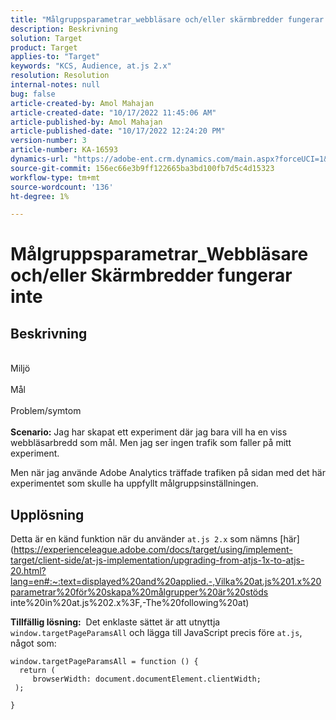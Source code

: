 ```yaml
---
title: "Målgruppsparametrar_webbläsare och/eller skärmbredder fungerar inte"
description: Beskrivning
solution: Target
product: Target
applies-to: "Target"
keywords: "KCS, Audience, at.js 2.x"
resolution: Resolution
internal-notes: null
bug: false
article-created-by: Amol Mahajan
article-created-date: "10/17/2022 11:45:06 AM"
article-published-by: Amol Mahajan
article-published-date: "10/17/2022 12:24:20 PM"
version-number: 3
article-number: KA-16593
dynamics-url: "https://adobe-ent.crm.dynamics.com/main.aspx?forceUCI=1&pagetype=entityrecord&etn=knowledgearticle&id=3df04921-114e-ed11-bba2-002248086cae"
source-git-commit: 156ec66e3b9ff122665ba3bd100fb7d5c4d15323
workflow-type: tm+mt
source-wordcount: '136'
ht-degree: 1%

---
```


# Målgruppsparametrar_Webbläsare och/eller Skärmbredder fungerar inte

## Beskrivning

<br>Miljö<br><br>
Mål
<br><br>Problem/symtom<br><br>
<b>Scenario:</b> Jag har skapat ett experiment där jag bara vill ha en viss webbläsarbredd som mål. Men jag ser ingen trafik som faller på mitt experiment.

Men när jag använde Adobe Analytics träffade trafiken på sidan med det här experimentet som skulle ha uppfyllt målgruppsinställningen.


## Upplösning


Detta är en känd funktion när du använder `at.js 2.x` som nämns [här](https://experienceleague.adobe.com/docs/target/using/implement-target/client-side/at-js-implementation/upgrading-from-atjs-1x-to-atjs-20.html?lang=en#:~:text=displayed%20and%20applied.-,Vilka%20at.js%201.x%20parametrar%20för%20skapa%20målgrupper%20är%20stöds inte%20in%20at.js%202.x%3F,-The%20following%20at)

<b>Tillfällig lösning:</b> 
Det enklaste sättet är att utnyttja `window.targetPageParamsAll` och lägga till JavaScript precis före `at.js`, något som:




```
window.targetPageParamsAll = function () {
  return (
     browserWidth: document.documentElement.clientWidth;
 );
```


`}`


